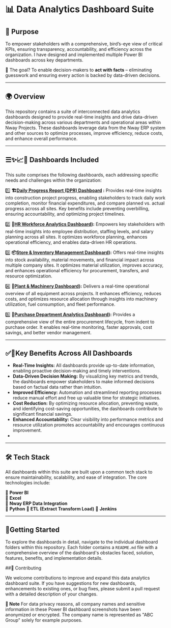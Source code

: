 # 📊 Data Analytics Dashboard Suite

## 📌 Purpose

To empower stakeholders with a comprehensive, bird’s-eye view of critical KPIs, ensuring transparency, accountability, and efficiency across the organization. I have designed and implemented multiple Power BI dashboards across key departments.

🎯 The goal? To enable decision-makers to **act with facts** – eliminating guesswork and ensuring every action is backed by data-driven decisions.

----------------

## 🌍 Overview

This repository contains a suite of interconnected data analytics dashboards designed to provide real-time insights and drive data-driven decision-making across various departments and operational areas within Nway Projects. These dashboards leverage data from the Nway ERP system and other sources to optimize processes, improve efficiency, reduce costs, and enhance overall performance.

----------------

## ☰✨📈📶 Dashboards Included

This suite comprises the following dashboards, each addressing specific needs and challenges within the organization:

1️⃣  **🏗️[Daily Progress Report (DPR) Dashboard](https://github.com/Shriket/PowerBi-Dashboards/tree/main/Civil%20Dept%20(Daily%20Progress%20Report))
:** Provides real-time insights into construction project progress, enabling stakeholders to track daily work completion, monitor financial expenditures, and compare planned vs. actual progress across all sites. Key benefits include preventing overbilling, ensuring accountability, and optimizing project timelines.

2️⃣  **💼[HR Workforce Analytics Dashboard](https://github.com/Shriket/PowerBi-Dashboards/tree/main/HR%20Dept)):** Empowers key stakeholders with real-time insights into employee distribution, staffing levels, and salary planning across all sites. It optimizes workforce planning, enhances operational efficiency, and enables data-driven HR operations.

3️⃣  **📦[Store & Inventory Management Dashboard](https://github.com/Shriket/PowerBi-Dashboards/tree/main/Inventory/Store%20Dept)):** Offers real-time insights into stock availability, material movements, and financial impact across multiple company sites. It optimizes material utilization, improves accuracy, and enhances operational efficiency for procurement, transfers, and resource optimization.

4️⃣  **🚜[Plant & Machinery Dashboard](https://github.com/Shriket/PowerBi-Dashboards/tree/main/Plant%20%26%20Machinary%20Dept)):** Delivers a real-time operational overview of all equipment across projects. It enhances efficiency, reduces costs, and optimizes resource allocation through insights into machinery utilization, fuel consumption, and fleet performance.

5️⃣  **🛒[Purchase Department Analytics Dashboard](https://github.com/Shriket/PowerBi-Dashboards/tree/main/Procurement/Purchase%20Dept)):** Provides a comprehensive view of the entire procurement lifecycle, from indent to purchase order. It enables real-time monitoring, faster approvals, cost savings, and better vendor management.

----------------

## ✅🎯Key Benefits Across All Dashboards

*   **Real-Time Insights:** All dashboards provide up-to-date information, enabling proactive decision-making and timely interventions.
*   **Data-Driven Decision Making:** By visualizing key metrics and trends, the dashboards empower stakeholders to make informed decisions based on factual data rather than intuition.
*   **Improved Efficiency:** Automation and streamlined reporting processes reduce manual effort and free up valuable time for strategic initiatives.
*   **Cost Reduction:** By optimizing resource allocation, preventing waste, and identifying cost-saving opportunities, the dashboards contribute to significant financial savings.
*   **Enhanced Accountability:** Clear visibility into performance metrics and resource utilization promotes accountability and encourages continuous improvement.
* 
-------------------------------------------------------------------------------------------------------

## 🛠 **Tech Stack**  

All dashboards within this suite are built upon a common tech stack to ensure maintainability, scalability, and ease of integration. The core technologies include:

🔹 **Power BI**  
🔹 **Excel**  
🔹 **Nway ERP Data Integration**  
🔹 **Python** 
🔹 **ETL (Extract Transform Load)**
🔹 **Jenkins**  

---------------------------------------------------------------------------------------------------------

## 🚀Getting Started

To explore the dashboards in detail, navigate to the individual dashboard folders within this repository. Each folder contains a `README.md` file with a comprehensive overview of the dashboard's obstacles faced, solution, features, benefits, and implementation details.

##🤝 Contributing

We welcome contributions to improve and expand this data analytics dashboard suite. If you have suggestions for new dashboards, enhancements to existing ones, or bug fixes, please submit a pull request with a detailed description of your changes.

**📌 Note**  For data privacy reasons, all company names and sensitive information in these Power BI dashboard screenshots have been anonymized or encrypted. The company name is represented as "ABC Group" solely for example purposes.




